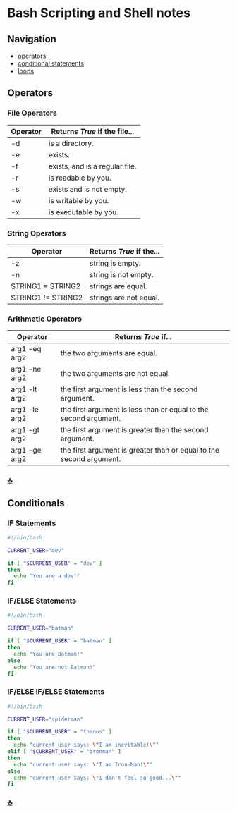 # Bash Scripting and Shell notes

## Navigation

- [operators](#operators)
- [conditional statements](#conditionals)
- [loops](#loops)

## Operators

### File Operators

| Operator  | Returns **_True_** if the file... |
|---------- |---------------------------------- |
| -d <file> | is a directory.                   |
| -e <file> | exists.                           |
| -f <file> | exists, and is a regular file.    |
| -r <file> | is readable by you.               |
| -s <file> | exists and is not empty.          |
| -w <file> | is writable by you.               |
| -x <file> | is executable by you.             |

### String Operators

| Operator           | Returns **_True_** if the...  |
|------------------- |-----------------------------  |
| -z <string>        | string is empty.              |
| -n <string>        | string is not empty.          |
| STRING1 = STRING2  | strings are equal.            |
| STRING1 != STRING2 | strings are not equal.        |

### Arithmetic Operators

| Operator        | Returns **_True_** if...                                            |
|---------------- |-------------------------------------------------------------------- |
| arg1 -eq arg2   | the two arguments are equal.                                        |
| arg1 -ne arg2   | the two arguments are not equal.                                    |
| arg1 -lt arg2   | the first argument is less than the second argument.                |
| arg1 -le arg2   | the first argument is less than or equal to the second argument.    |
| arg1 -gt arg2   | the first argument is greater than the second argument.             |
| arg1 -ge arg2   | the first argument is greater than or equal to the second argument. |

### [🔝](#bash-scripting-and-shell-notes)

## Conditionals

### IF Statements

```bash
#!/bin/bash

CURRENT_USER="dev"

if [ "$CURRENT_USER" = "dev" ]
then
  echo "You are a dev!"
fi
```

### IF/ELSE Statements

```bash
#!/bin/bash

CURRENT_USER="batman"

if [ "$CURRENT_USER" = "batman" ]
then
  echo "You are Batman!"
else
  echo "You are not Batman!"
fi
```

### IF/ELSE IF/ELSE Statements
```bash
#!/bin/bash

CURRENT_USER="spiderman"

if [ "$CURRENT_USER" = "thanos" ]
then
  echo "current user says: \"I am inevitable!\""
elif [ "$CURRENT_USER" = "ironman" ]
then
  echo "current user says: \"I am Iron-Man!\""
else
  echo "current user says: \"I don't feel so good...\""
fi
```

### [🔝](#bash-scripting-and-shell-notes)

